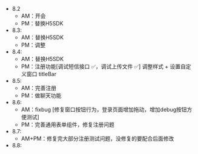 - 8.2
  - AM：开会
  - PM：替换H5SDK
- 8.3: 
  - AM：替换H5SDK
  - PM：调整
- 8.4: 
  - AM：替换H5SDK
  - PM：注册功能[调试短信接口 ✅，调试上传文件 ✅]
        调整样式 + 设置自定义窗口 titleBar
- 8.5: 
  - AM：完善注册
  - PM：做聊天功能
- 8.6: 
  - AM：fixbug [修复窗口按钮行为，登录页面增加拖动，增加debug按钮方便测试]
  - PM：完善通用表单组件，修复注册问题
- 8.7: 
  - AM+PM：修复完大部分注册测试问题，没修复的要配合后面修改
- 8.8:
